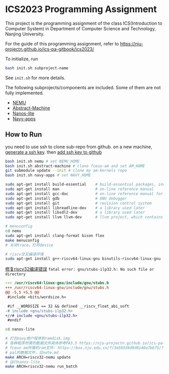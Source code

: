 # ICS2023 Programming Assignment

This project is the programming assignment of the class ICS(Introduction to Computer System)
in Department of Computer Science and Technology, Nanjing University.

For the guide of this programming assignment,
refer to https://nju-projectn.github.io/ics-pa-gitbook/ics2023/

To initialize, run
```bash
bash init.sh subproject-name
```
See `init.sh` for more details.

The following subprojects/components are included. Some of them are not fully implemented.
* [NEMU](https://github.com/NJU-ProjectN/nemu)
* [Abstract-Machine](https://github.com/NJU-ProjectN/abstract-machine)
* [Nanos-lite](https://github.com/NJU-ProjectN/nanos-lite)
* [Navy-apps](https://github.com/NJU-ProjectN/navy-apps)

## How to Run

you need to use ssh to clone sub-repo from github. on a new machine, [generate a ssh key](https://docs.github.com/en/authentication/connecting-to-github-with-ssh/generating-a-new-ssh-key-and-adding-it-to-the-ssh-agent#generating-a-new-ssh-key). then [add ssh key to github](https://docs.github.com/en/authentication/connecting-to-github-with-ssh/adding-a-new-ssh-key-to-your-github-account#adding-a-new-ssh-key-to-your-account)

```bash
bash init.sh nemu # set NEMU_HOME
bash init.sh abstract-machine # clone fceux-am and set AM_HOME
git submodule update --init # clone my am-kernels repo
bash init.sh navy-apps # set NAVY_HOME

sudo apt-get install build-essential    # build-essential packages, include binary utilities, gcc, make, and so on
sudo apt-get install man                # on-line reference manual
sudo apt-get install gcc-doc            # on-line reference manual for gcc
sudo apt-get install gdb                # GNU debugger
sudo apt-get install git                # revision control system
sudo apt-get install libreadline-dev    # a library used later
sudo apt-get install libsdl2-dev        # a library used later
sudo apt-get install llvm llvm-dev      # llvm project, which contains libraries used later

# menuconfig
cd nemu
sudo apt-get install clang-format bison flex
make menuconfig
# 关闭trace，打开device

# riscv交叉编译环境
sudo apt-get install g++-riscv64-linux-gnu binutils-riscv64-linux-gnu
```

[修复riscv32编译错误](https://nju-projectn.github.io/ics-pa-gitbook/ics2023/2.2.html) `fatal error: gnu/stubs-ilp32.h: No such file or directory`

```diff
--- /usr/riscv64-linux-gnu/include/gnu/stubs.h
+++ /usr/riscv64-linux-gnu/include/gnu/stubs.h
@@ -5,5 +5,5 @@
 #include <bits/wordsize.h>

 #if __WORDSIZE == 32 && defined __riscv_float_abi_soft
-# include <gnu/stubs-ilp32.h>
+//# include <gnu/stubs-ilp32.h>
 #endif
```

```bash
cd nanos-lite

# 打包navy用户程序到ramdisk.img
# 各种程序所需的数据文件具体参考PA3.5 https://nju-projectn.github.io/ics-pa-gitbook/ics2023/3.5.html
# fceux-am所需的rom文件: https://box.nju.edu.cn/f/3e56938d9d8140a7bb75/?dl=1
# pal的数据文件，见note.md
make ARCH=riscv32-nemu update
# 运行nanos-lite
make ARCH=riscv32-nemu run_batch
```
